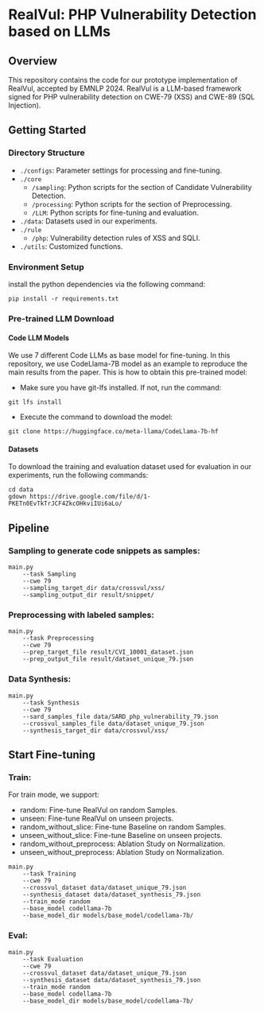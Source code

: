 # RealVul: PHP Vulnerability Detection based on LLMs

## Overview
This repository contains the code for our prototype implementation of RealVul, accepted by EMNLP 2024. RealVul is a LLM-based framework signed for PHP vulnerability detection on CWE-79 (XSS) and CWE-89 (SQL Injection). 


## Getting Started

### Directory Structure

 - `./configs`: Parameter settings for processing and fine-tuning.
 - `./core`
   - `/sampling`: Python scripts for the section of Candidate Vulnerability Detection.
   - `/processing`: Python scripts for the section of Preprocessing. 
   - `/LLM`: Python scripts for fine-tuning and evaluation.
 - `./data`: Datasets used in our experiments.
 - `./rule`
   - `/php`: Vulnerability detection rules of XSS and SQLI. 
 - `./utils`: Customized functions.


### Environment Setup
install the python dependencies via the following command:

```
pip install -r requirements.txt
```

### Pre-trained LLM Download

#### Code LLM Models
We use 7 different Code LLMs as base model for fine-tuning. In this repository, we use CodeLlama-7B model as an example to reproduce the main results from the paper. This is how to obtain this pre-trained model:

   - Make sure you have git-lfs installed. If not, run the command: 
   ```
git lfs install
```
   - Execute the command to download the model:
   ```
git clone https://huggingface.co/meta-llama/CodeLlama-7b-hf
``` 


#### Datasets
To download the training and evaluation dataset used for evaluation in our experiments, run the following commands:

```
cd data 
gdown https://drive.google.com/file/d/1-PKETn0EvTkTrJCF4ZkcOHkviIUi6aLo/
```

## Pipeline

### Sampling to generate code snippets as samples:
```
main.py 
    --task Sampling
    --cwe 79
    --sampling_target_dir data/crossvul/xss/
    --sampling_output_dir result/snippet/
```

### Preprocessing with labeled samples:
```
main.py 
    --task Preprocessing
    --cwe 79
    --prep_target_file result/CVI_10001_dataset.json
    --prep_output_file result/dataset_unique_79.json
```


### Data Synthesis:
```
main.py 
    --task Synthesis
    --cwe 79
    --sard_samples_file data/SARD_php_vulnerability_79.json
    --crossvul_samples_file data/dataset_unique_79.json
    --synthesis_target_dir data/crossvul/xss/
```

## Start Fine-tuning

### Train:
For train mode, we support:
 - random: Fine-tune RealVul on random Samples.
 - unseen: Fine-tune RealVul on unseen projects.
 - random_without_slice: Fine-tune Baseline on random Samples.
 - unseen_without_slice: Fine-tune Baseline on unseen projects.
 - random_without_preprocess: Ablation Study on Normalization.
 - unseen_without_preprocess: Ablation Study on Normalization.
```
main.py 
    --task Training
    --cwe 79
    --crossvul_dataset data/dataset_unique_79.json
    --synthesis_dataset data/dataset_synthesis_79.json
    --train_mode random
    --base_model codellama-7b
    --base_model_dir models/base_model/codellama-7b/
```

### Eval:

```
main.py 
    --task Evaluation
    --cwe 79
    --crossvul_dataset data/dataset_unique_79.json
    --synthesis_dataset data/dataset_synthesis_79.json
    --train_mode random
    --base_model codellama-7b
    --base_model_dir models/base_model/codellama-7b/
```
```
